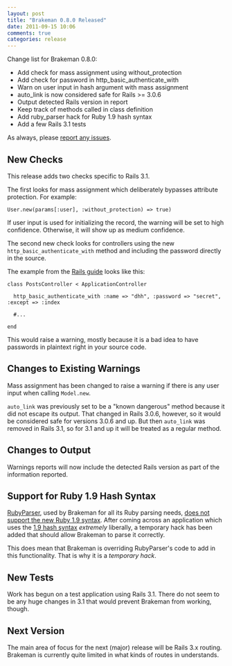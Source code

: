 ```yaml
---
layout: post
title: "Brakeman 0.8.0 Released"
date: 2011-09-15 10:06
comments: true
categories: release 
---
```


Change list for Brakeman 0.8.0:

 * Add check for mass assignment using without_protection
 * Add check for password in http_basic_authenticate_with
 * Warn on user input in hash argument with mass assignment
 * auto_link is now considered safe for Rails >= 3.0.6
 * Output detected Rails version in report
 * Keep track of methods called in class definition
 * Add ruby_parser hack for Ruby 1.9 hash syntax
 * Add a few Rails 3.1 tests

As always, please [report any issues](https://github.com/presidentbeef/brakeman/issues).

## New Checks

This release adds two checks specific to Rails 3.1.

The first looks for mass assignment which deliberately bypasses attribute protection. For example:

    User.new(params[:user], :without_protection) => true)

If user input is used for initializing the record, the warning will be set to high confidence. Otherwise, it will show up as medium confidence.

The second new check looks for controllers using the new `http_basic_authenticate_with` method and including the password directly in the source.

The example from the [Rails guide](http://guides.rubyonrails.org/getting_started.html) looks like this:

    class PostsController < ApplicationController
 
      http_basic_authenticate_with :name => "dhh", :password => "secret", :except => :index

      #...

    end

This would raise a warning, mostly because it is a bad idea to have passwords in plaintext right in your source code.

## Changes to Existing Warnings

Mass assignment has been changed to raise a warning if there is any user input when calling `Model.new`.

`auto_link` was previously set to be a "known dangerous" method because it did not escape its output. That changed in Rails 3.0.6, however, so it would be considered safe for versions 3.0.6 and up. But then `auto_link` was removed in Rails 3.1, so for 3.1 and up it will be treated as a regular method.

## Changes to Output

Warnings reports will now include the detected Rails version as part of the information reported.

## Support for Ruby 1.9 Hash Syntax

[RubyParser](https://github.com/seattlerb/ruby_parser), used by Brakeman for all its Ruby parsing needs, [does not support the new Ruby 1.9 syntax](http://blog.zenspider.com/2010/12/bounty-ruby-parser-needs-19-lo.html). After coming across an application which uses the [1.9 hash syntax](http://blog.peepcode.com/tutorials/2011/rip-ruby-hash-rocket-syntax) _extremely_ liberally, a temporary hack has been added that should allow Brakeman to parse it correctly.

This does mean that Brakeman is overriding RubyParser's code to add in this functionality. That is why it is a _temporary hack_.

## New Tests

Work has begun on a test application using Rails 3.1. There do not seem to be any huge changes in 3.1 that would prevent Brakeman from working, though.

## Next Version

The main area of focus for the next (major) release will be Rails 3.x routing. Brakeman is currently quite limited in what kinds of routes in understands.
